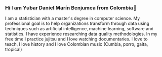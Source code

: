### Hi I am Yubar Daniel Marín Benjumea from Colombia👋

I am a statistician with a master's degree in computer science. My professional goal is to help organizations transform through data using techniques such as artificial intelligence, machine learning, software and statistics. I have experience researching data quality methodologies. In my free time I practice jujitsu and I love watching documentaries. I love to teach, I love history and I love Colombian music (Cumbia, porro, gaita, tropical)



<!--
**ydmarinb/ydmarinb** is a ✨ _special_ ✨ repository because its `README.md` (this file) appears on your GitHub profile.

Here are some ideas to get you started:

- 🔭 I’m currently working on in proteccion
- 🌱 I’m currently learning ...
- 👯 I’m looking to collaborate on ...
- 🤔 I’m looking for help with ...
- 💬 Ask me about ...
- 📫 How to reach me: ...
- 😄 Pronouns: ...
- ⚡ Fun fact: ...
-->
